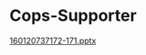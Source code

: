 # Cops-Supporter
[160120737172-171.pptx](https://github.com/shivatheja3/Cops-Supporter/files/11078113/160120737172-171.pptx)
